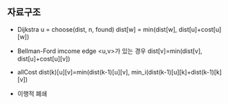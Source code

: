 ## 자료구조
* Dijkstra
u = choose(dist, n, found)
dist[w] = min(dist[w], dist[u]+cost[u][w])

* Bellman-Ford
imcome edge <u,v>가 있는 경우
dist[v]=min(dist[v], dist[u]+cost[u][v])

* allCost
dist(k)[u][v]=min(dist(k-1)[u][v], min_i(dist(k-1)[u][k]+dist(k-1)[k][v])

* 이행적 폐쇄